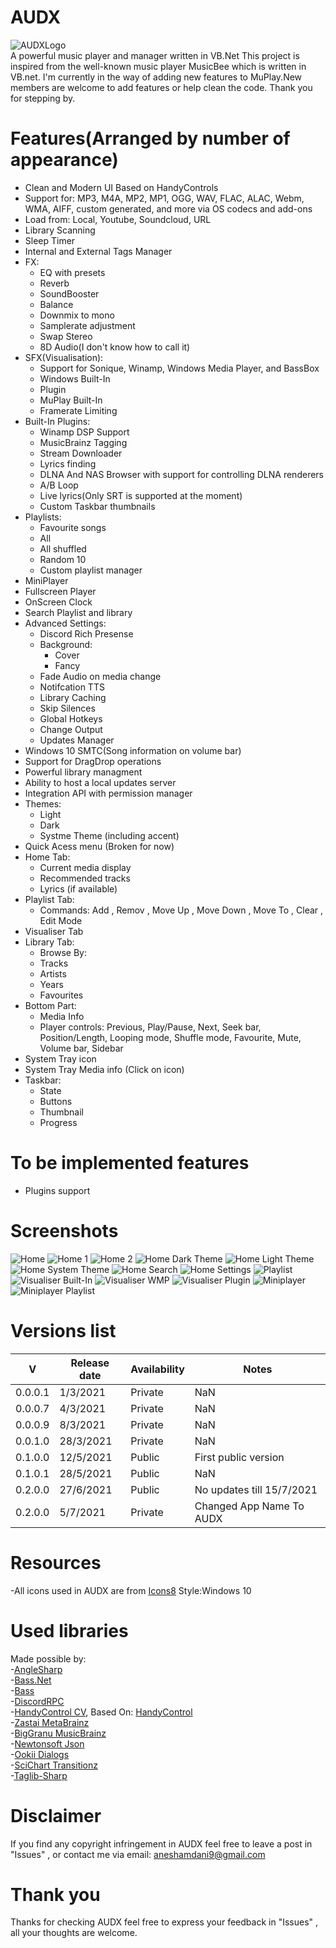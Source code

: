 # AUDX
![AUDXLogo](https://user-images.githubusercontent.com/38377619/124486958-6ac0cb80-ddae-11eb-96c9-501397876b6a.png)<br>
A powerful music player and manager written in VB.Net
This project is inspired from the well-known music player MusicBee which is written in VB.net. I'm currently in the way of adding new features to MuPlay.New members are welcome to add features or help clean the code.
Thank you for stepping by.
# Features(Arranged by number of appearance) 
 - Clean and Modern UI Based on HandyControls
 - Support for: MP3, M4A, MP2, MP1, OGG, WAV, FLAC, ALAC, Webm, WMA, AIFF, custom generated, and more via OS codecs and add-ons<br>
 - Load from: Local, Youtube, Soundcloud, URL
 - Library Scanning
 - Sleep Timer
 - Internal and External Tags Manager
 - FX:
   -  EQ with presets
   -  Reverb
   -  SoundBooster
   -  Balance
   -  Downmix to mono
   -  Samplerate adjustment
   -  Swap Stereo
   -  8D Audio(I don't know how to call it)
 - SFX(Visualisation):
   - Support for Sonique, Winamp, Windows Media Player, and BassBox
   - Windows Built-In
   - Plugin
   - MuPlay Built-In
   - Framerate Limiting
 - Built-In Plugins:
   - Winamp DSP Support
   - MusicBrainz Tagging
   - Stream Downloader
   - Lyrics finding
   - DLNA And NAS Browser with support for controlling DLNA renderers
   - A/B Loop
   - Live lyrics(Only SRT is supported at the moment)   
   - Custom Taskbar thumbnails
 - Playlists:
   - Favourite songs
   - All
   - All shuffled
   - Random 10
   - Custom playlist manager
 - MiniPlayer
 - Fullscreen Player
 - OnScreen Clock
 - Search Playlist and library
 - Advanced Settings:
   - Discord Rich Presense
   - Background:
     - Cover
     - Fancy
   - Fade Audio on media change
   - Notifcation TTS
   - Library Caching
   - Skip Silences
   - Global Hotkeys
   - Change Output
   - Updates Manager
 - Windows 10 SMTC(Song information on volume bar)
 - Support for DragDrop operations
 - Powerful library managment
 - Ability to host a local updates server
 - Integration API with permission manager
 - Themes:
   - Light
   - Dark
   - Systme Theme (including accent)
 - Quick Acess menu (Broken for now)
 - Home Tab:
   - Current media display
   - Recommended tracks
   - Lyrics (if available)
 - Playlist Tab:
   - Commands: Add , Remov , Move Up , Move Down , Move To , Clear , Edit Mode
 - Visualiser Tab
 - Library Tab:
   - Browse By:
   - Tracks
   - Artists
   - Years
   - Favourites  
 - Bottom Part:
   - Media Info
   - Player controls: Previous, Play/Pause, Next, Seek bar, Position/Length, Looping mode, Shuffle mode, Favourite, Mute, Volume bar, Sidebar
 - System Tray icon
 - System Tray Media info (Click on icon)
 - Taskbar:
   - State
   - Buttons
   - Thumbnail
   - Progress
# To be implemented features
 - Plugins support<br>    
# Screenshots
![Home](https://user-images.githubusercontent.com/38377619/119999378-fa19d880-bfd1-11eb-90cf-892ba8ee0a48.png)
![Home 1](/Extras/Screenshots/HM_1.png)
![Home 2](/Extras/Screenshots/HM_2.png) 
![Home Dark Theme](/Extras/Screenshots/HM_DTH_1.png)
![Home Light Theme](/Extras/Screenshots/HM_LTH_1.png)
![Home System Theme](/Extras/Screenshots/HM_STH_1.png)
![Home Search](/Extras/Screenshots/HM_SR_1.png)
![Home Settings](/Extras/Screenshots/HM_ST_1.png)
![Playlist](/Extras/Screenshots/PL_1.png)
![Visualiser Built-In](/Extras/Screenshots/VIS_1.png)
![Visualiser WMP](/Extras/Screenshots/VIS_2WMP.png)
![Visualiser Plugin](/Extras/Screenshots/VIS_3PLUG.gif)
![Miniplayer](/Extras/Screenshots/MP_1.png)
![Miniplayer Playlist](/Extras/Screenshots/MP_PL.png)
# Versions list
V         | Release date | Availability | Notes
----------|--------------|--------------|-------
0.0.0.1|1/3/2021|Private|NaN
0.0.0.7|4/3/2021|Private|NaN
0.0.0.9|8/3/2021|Private|NaN
0.0.1.0|28/3/2021|Private|NaN
0.1.0.0|12/5/2021|Public|First public version
0.1.0.1|28/5/2021|Public|NaN
0.2.0.0|27/6/2021|Public|No updates till 15/7/2021
0.2.0.0|5/7/2021|Private|Changed App Name To AUDX
# Resources
-All icons used in AUDX are from [Icons8](https://icons8.com) Style:Windows 10<br>
# Used libraries
Made possible by:<br>
-[AngleSharp](https://github.com/AngleSharp/AngleSharp)<br>
-[Bass.Net](http://bass.radio42.com/)<br>
-[Bass](https://www.un4seen.com/)<br>
-[DiscordRPC](https://github.com/Lachee/discord-rpc-csharp)<br>
-[HandyControl CV](https://github.com/ghost1372/HandyControls), Based On: [HandyControl](https://github.com/HandyOrg/HandyControl)<br>
-[Zastai MetaBrainz](https://github.com/Zastai/MetaBrainz.MusicBrainz)<br>
-[BigGranu MusicBrainz](https://github.com/BigGranu/MusicBrainz)<br>
-[Newtonsoft Json](https://github.com/JamesNK/Newtonsoft.Json)<br>
-[Ookii Dialogs](https://github.com/ookii-dialogs/ookii-dialogs-wpf)<br>
-[SciChart Transitionz](https://github.com/ABTSoftware/SciChart.Wpf.UI/wiki/Transitionz-Library)<br>
-[Taglib-Sharp](https://github.com/mono/taglib-sharp)<br>
# Disclaimer
If you find any copyright infringement  in AUDX feel free to leave a post in "Issues" , or contact me via email: aneshamdani9@gmail.com<br>
# Thank you
Thanks for checking AUDX feel free to express your feedback in "Issues" , all your thoughts are welcome.
